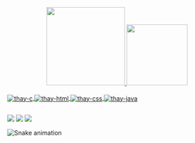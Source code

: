 
<div align="center">
  <a href="https://github.com/tbrum21">
  <img height="180em" src="https://github-readme-stats.vercel.app/api?username=tbrum21&show_icons=true&theme=dracula&include_all_commits=true&count_private=true"/>
  <img height="140em" src="https://github-readme-stats.vercel.app/api/top-langs/?username=tbrum21&layout=compact&langs_count=7&theme=dracula"/>
</div>
<div style="display: inline_block"><br>
  <img align="center" alt="thay-c"src="https://img.icons8.com/color/48/000000/c-programming.png">
  <img align="center" alt="thay-html"src="https://img.icons8.com/color/48/000000/html-5--v1.png">
  <img align="center" alt="thay-css"src="https://img.icons8.com/color/48/000000/css3.png">
  <img align="center" alt="thay-java"src="https://img.icons8.com/color/48/000000/java-coffee-cup-logo--v1.png">

</div>
  
  ##
 
<div> 
  <a href="https://instagram.com/t.griot" target="_blank"><img src="https://img.shields.io/badge/-Instagram-%23E4405F?style=for-the-badge&logo=instagram&logoColor=white" target="_blank"></a> 
  <a href = "mailto:thayrony14@gmail.com"><img src="https://img.shields.io/badge/-Gmail-%23333?style=for-the-badge&logo=gmail&logoColor=white" target="_blank"></a>
  <a href="https://www.linkedin.com/in/thayrony-thadeu-brum-a1293b1a6/" target="_blank"><img src="https://img.shields.io/badge/-LinkedIn-%230077B5?style=for-the-badge&logo=linkedin&logoColor=white" target="_blank"></a> 
   
  ![Snake animation](https://github.com/tbrum21/tbrum21/blob/output/github-contribution-grid-snake.svg)
 
</div>
